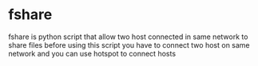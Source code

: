# fshare
fshare is python script that allow two host connected in same network to share files
before using this script you have to connect two host on same network 
and you can use hotspot to connect hosts

